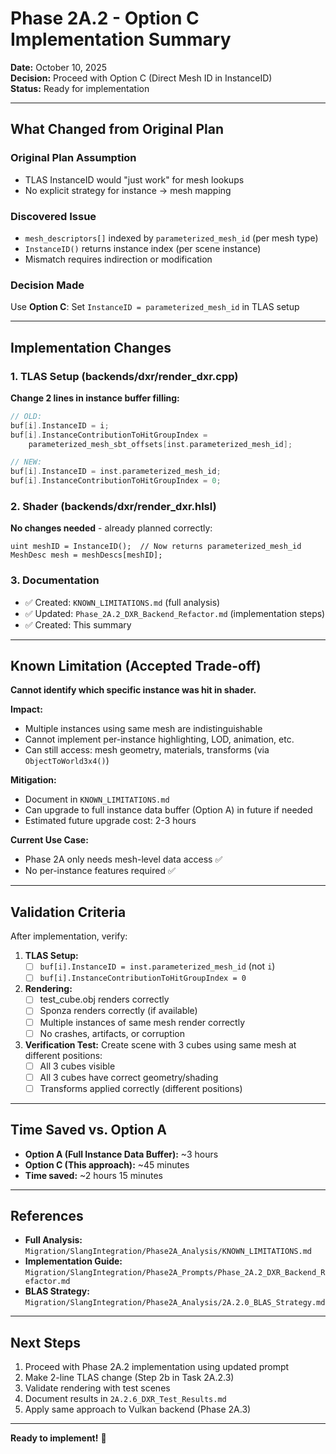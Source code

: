 # Phase 2A.2 - Option C Implementation Summary

**Date:** October 10, 2025  
**Decision:** Proceed with Option C (Direct Mesh ID in InstanceID)  
**Status:** Ready for implementation

---

## What Changed from Original Plan

### Original Plan Assumption
- TLAS InstanceID would "just work" for mesh lookups
- No explicit strategy for instance → mesh mapping

### Discovered Issue
- `mesh_descriptors[]` indexed by `parameterized_mesh_id` (per mesh type)
- `InstanceID()` returns instance index (per scene instance)
- Mismatch requires indirection or modification

### Decision Made
Use **Option C**: Set `InstanceID = parameterized_mesh_id` in TLAS setup

---

## Implementation Changes

### 1. TLAS Setup (backends/dxr/render_dxr.cpp)

**Change 2 lines in instance buffer filling:**

```cpp
// OLD:
buf[i].InstanceID = i;
buf[i].InstanceContributionToHitGroupIndex = 
    parameterized_mesh_sbt_offsets[inst.parameterized_mesh_id];

// NEW:
buf[i].InstanceID = inst.parameterized_mesh_id;
buf[i].InstanceContributionToHitGroupIndex = 0;
```

### 2. Shader (backends/dxr/render_dxr.hlsl)

**No changes needed** - already planned correctly:

```hlsl
uint meshID = InstanceID();  // Now returns parameterized_mesh_id
MeshDesc mesh = meshDescs[meshID];
```

### 3. Documentation

- ✅ Created: `KNOWN_LIMITATIONS.md` (full analysis)
- ✅ Updated: `Phase_2A.2_DXR_Backend_Refactor.md` (implementation steps)
- ✅ Created: This summary

---

## Known Limitation (Accepted Trade-off)

**Cannot identify which specific instance was hit in shader.**

**Impact:**
- Multiple instances using same mesh are indistinguishable
- Cannot implement per-instance highlighting, LOD, animation, etc.
- Can still access: mesh geometry, materials, transforms (via `ObjectToWorld3x4()`)

**Mitigation:**
- Document in `KNOWN_LIMITATIONS.md`
- Can upgrade to full instance data buffer (Option A) in future if needed
- Estimated future upgrade cost: 2-3 hours

**Current Use Case:**
- Phase 2A only needs mesh-level data access ✅
- No per-instance features required ✅

---

## Validation Criteria

After implementation, verify:

1. **TLAS Setup:**
   - [ ] `buf[i].InstanceID = inst.parameterized_mesh_id` (not `i`)
   - [ ] `buf[i].InstanceContributionToHitGroupIndex = 0`

2. **Rendering:**
   - [ ] test_cube.obj renders correctly
   - [ ] Sponza renders correctly (if available)
   - [ ] Multiple instances of same mesh render correctly
   - [ ] No crashes, artifacts, or corruption

3. **Verification Test:**
   Create scene with 3 cubes using same mesh at different positions:
   - [ ] All 3 cubes visible
   - [ ] All 3 cubes have correct geometry/shading
   - [ ] Transforms applied correctly (different positions)

---

## Time Saved vs. Option A

- **Option A (Full Instance Data Buffer):** ~3 hours
- **Option C (This approach):** ~45 minutes
- **Time saved:** ~2 hours 15 minutes

---

## References

- **Full Analysis:** `Migration/SlangIntegration/Phase2A_Analysis/KNOWN_LIMITATIONS.md`
- **Implementation Guide:** `Migration/SlangIntegration/Phase2A_Prompts/Phase_2A.2_DXR_Backend_Refactor.md`
- **BLAS Strategy:** `Migration/SlangIntegration/Phase2A_Analysis/2A.2.0_BLAS_Strategy.md`

---

## Next Steps

1. Proceed with Phase 2A.2 implementation using updated prompt
2. Make 2-line TLAS change (Step 2b in Task 2A.2.3)
3. Validate rendering with test scenes
4. Document results in `2A.2.6_DXR_Test_Results.md`
5. Apply same approach to Vulkan backend (Phase 2A.3)

---

**Ready to implement!** 🚀

